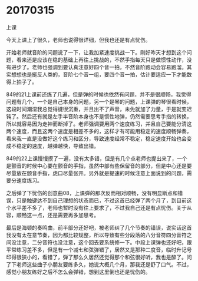 # 20170315

上课

今天上课上了很久，老师也说得很详细，但我也还是有点忧伤。

开始老师就音阶的问题说了一下，让我加紧速度挑战一下。刚好昨天才想到这个问题，看来还是应该在稳的基础上再往上挑战的，不然手指每天只是做惯性动作，没有进步了。老师也强调到要认真注意好四个音一拍，不然音阶跑动会容易跑溜。其实想想也是挺反人类的，音阶七个音一组，要四个音一拍，估计要适应一下才能数得上拍子了。

849的21上课前还练了几遍，但是弹的时候也依然有问题，并不是很顺畅，我觉得问题有几个，一个是自己本身的问题，另一个是琴的问题，上课弹的琴很看时候，这段时间潮湿我总觉得键很沉重，并且出不了声音，未免就加了力量，于是就变迟钝了。然后还有就是左手半音阶本身也不是惯性地弹，仍然需要思考手指的转换，所以就容易因为走神而断掉了。老师强调要用两个速度练习，并且自己要能分清这两个速度，而且这两个速度是相差不多的，这样才有可能用稳定的速度顺畅弹奏，看来我一直是没做好这个练习和区分，导致速度经常不稳定，稳定速度开始也会变成不稳定的速度，越弹越快，导致出错。

849的22上课慢慢摸了一遍，没有太多错，但是有几个点老师也提出来了，一个是颤音的时候中心要在颤音的手指，虽然中部有些保留音的部分，但是中心还是要尽量放在颤音手指，虎口尽量张开。另外就是提速的时候注意上面说到的问题，需要分速度练习。

之后弹了下忧伤的创意曲08，上课弹的那次反而相对顺畅，没有明显断点和错误，只是触键达不到自己理想的状态而已，不过这首已经弹了两个月了，到目前这个水平差不多了，老师也暂时没有往上要求了，不过我自己还是有点忧伤。关于从容，顺畅这一点，还是需要再多加思考。

最后是海顿的奏鸣曲，前半部分还好吧，被老师纠了几个节奏的错误，说实话这首我没有太在意节奏，因为都比较规整，所以导致有些分段落的八分音符四分音符之间没注意，二分音符也没注意，这个回去要系统修一下。中段上课弹也还好吧，跟平常练习差不多，但是有一个减七和弦弹错了，居然又是那种二度音，临时升记号印得很狭小的，看错了，弹了那么久居然还觉得那个和弦很好听，我也是醉了。问了下老师这些曲子小朋友要练多久，她说大概几个月，那我还是舒了口气。不过，感觉小朋友练好之后不怎么会弹错，想到这里倒也还是忧伤的。
